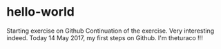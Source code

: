 # hello-world
Starting exercise on Github
Continuation of the exercise.
Very interesting indeed.
Today 14 May 2017, my first steps on Github.
I'm theturaco !!!

